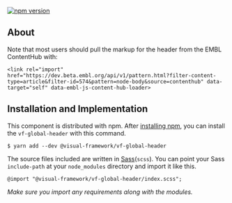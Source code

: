 [![npm version](https://badge.fury.io/js/%40visual-framework%2Fvf-global-header.svg)](https://badge.fury.io/js/%40visual-framework%2Fvf-global-header)

## About

Note that most users should pull the markup for the header from the EMBL ContentHub with:
```
<link rel="import" href="https://dev.beta.embl.org/api/v1/pattern.html?filter-content-type=article&filter-id=574&pattern=node-body&source=contenthub" data-target="self" data-embl-js-content-hub-loader>
```

## Installation and Implementation

This component is distributed with npm. After [installing npm](https://www.npmjs.com/get-npm), you can install the `vf-global-header` with this command.

```
$ yarn add --dev @visual-framework/vf-global-header
```

The source files included are written in [Sass](http://sass-lang.com)(`scss`). You can point your Sass `include-path` at your `node_modules` directory and import it like this.

```
@import "@visual-framework/vf-global-header/index.scss";
```

_Make sure you import any requirements along with the modules._

